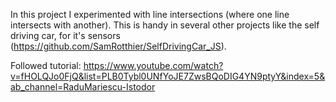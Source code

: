 In this project I experimented with line intersections (where one line intersects with another).
This is handy in several other projects like the self driving car, for it's sensors (https://github.com/SamRotthier/SelfDrivingCar_JS).

Followed tutorial: https://www.youtube.com/watch?v=fHOLQJo0FjQ&list=PLB0Tybl0UNfYoJE7ZwsBQoDIG4YN9ptyY&index=5&ab_channel=RaduMariescu-Istodor


